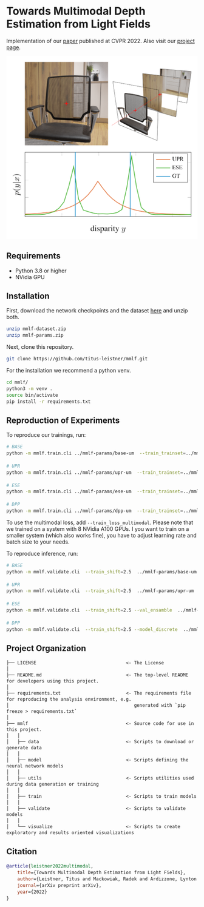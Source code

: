 # Towards Multimodal Depth Estimation from Light Fields
Implementation of our [paper](https://arxiv.org/pdf/2203.16542.pdf) published at CVPR 2022. Also visit our [project page](https://titus-leistner.de/towards-multimodal-depth-estimation-from-light-fields.html).

![teaser figure](imgs/teaser.png)

## Requirements
* Python 3.8 or higher
* NVidia GPU

## Installation
First, download the network checkpoints and the dataset [here](https://drive.google.com/drive/folders/1bxfFCbXlVR6LJB7LTbyLD5_0OfgXVALi?usp=sharing) and unzip both.
```sh
unzip mmlf-dataset.zip
unzip mmlf-params.zip
```
Next, clone this repository.
```sh
git clone https://github.com/titus-leistner/mmlf.git
```
For the installation we recommend a python venv.
```sh
cd mmlf/
python3 -m venv .
source bin/activate
pip install -r requirements.txt
```

## Reproduction of Experiments
To reproduce our trainings, run:
```sh
# BASE
python -m mmlf.train.cli ../mmlf-params/base-um  --train_trainset=../mmlf-dataset/train --train_shift=2.5 --train_valset=../mmlf-dataset/val --train_lr=1e-3 --train_bs=512 --train_ps=96  --train_warm_start

# UPR
python -m mmlf.train.cli ../mmlf-params/upr-um  --train_trainset=../mmlf-dataset/train --train_shift=2.5 --train_valset=../mmlf-dataset/val --train_lr=1e-3 --train_bs=512 --train_ps=96  --train_warm_start --model_uncert

# ESE
python -m mmlf.train.cli ../mmlf-params/ese-um  --train_trainset=../mmlf-dataset/train --train_shift=2.5 --train_valset=../mmlf-dataset/val --train_lr=1e-3 --train_bs=512 --train_ps=96  --train_warm_start --model_uncert

# DPP
python -m mmlf.train.cli ../mmlf-params/dpp-um  --train_trainset=../mmlf-dataset/train --train_shift=2.5 --train_valset=../mmlf-dataset/val --train_lr=1e-3 --train_bs=512 --train_ps=96  --train_warm_start --model_uncert --val_ensamble
```

To use the multimodal loss, add `--train_loss_multimodal`. Please note that we trained on a system with 8 NVidia A100 GPUs. I you want to train on a smaller system (which also works fine), you have to adjust learning rate and batch size to your needs.

To reproduce inference, run:
```sh
# BASE
python -m mmlf.validate.cli  --train_shift=2.5  ../mmlf-params/base-um ../mmlf-dataset/val

# UPR
python -m mmlf.validate.cli  --train_shift=2.5  ../mmlf-params/upr-um ../mmlf-dataset/val

# ESE
python -m mmlf.validate.cli  --train_shift=2.5 --val_ensamble  ../mmlf-params/ese-um ../mmlf-dataset/val

# DPP
python -m mmlf.validate.cli  --train_shift=2.5 --model_discrete  ../mmlf-params/dpp-um ../mmlf-dataset/val

```

## Project Organization

    ├── LICENSE                                 <- The License
    │
    ├── README.md                               <- The top-level README for developers using this project.
    │
    ├── requirements.txt                        <- The requirements file for reproducing the analysis environment, e.g.
    │                                              generated with `pip freeze > requirements.txt`
    │
    ├── mmlf                                    <- Source code for use in this project.
    │   │
    │   ├── data                                <- Scripts to download or generate data
    │   │
    │   ├── model                               <- Scripts defining the neural network models
    │   │
    │   ├── utils                               <- Scripts utilities used during data generation or training
    │   │
    │   ├── train                               <- Scripts to train models
    │   │
    │   ├── validate                            <- Scripts to validate models
    │   │
    │   └── visualize                           <- Scripts to create exploratory and results oriented visualizations

## Citation
```bibtex
@article{leistner2022multimodal,
    title={Towards Multimodal Depth Estimation from Light Fields},
    author={Leistner, Titus and Mackowiak, Radek and Ardizzone, Lynton and K{\"o}the, Ullrich and Rother, Carsten},
    journal={arXiv preprint arXiv},
    year={2022}
}
```
